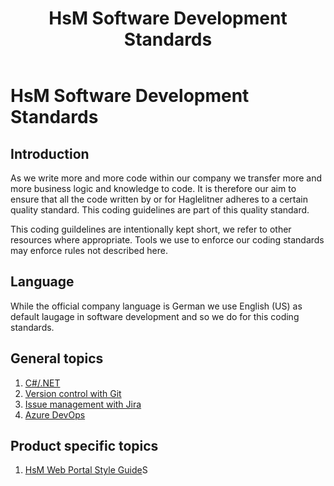 ﻿---
layout: default
title: HsM Software Development Standards
nav_order: 1
permalink: /
---

# HsM Software Development Standards

## Introduction
As we write more and more code within our company we transfer more and more business logic and knowledge to
code. It is therefore our aim to ensure that all the code written by or for Haglelitner adheres to a certain quality standard. This coding guidelines are part of this quality standard.

This coding guildelines are intentionally kept short, we refer to other resources where appropriate. Tools we use to enforce our coding standards may enforce rules not described here.

## Language
While the official company language is German we use English (US) as default laugage in software development and so we do for this coding standards.

## General topics
1. [C#/.NET](CSharp/CSharp.md)
1. [Version control with Git](Git/Git.md)
1. [Issue management with Jira](Jira/Jira.md)
2. [Azure DevOps](AzureDevOps/DevOps.md)

## Product specific topics
1. [HsM Web Portal Style Guide](HsmWebPortal/HsMWebPortal.md)S